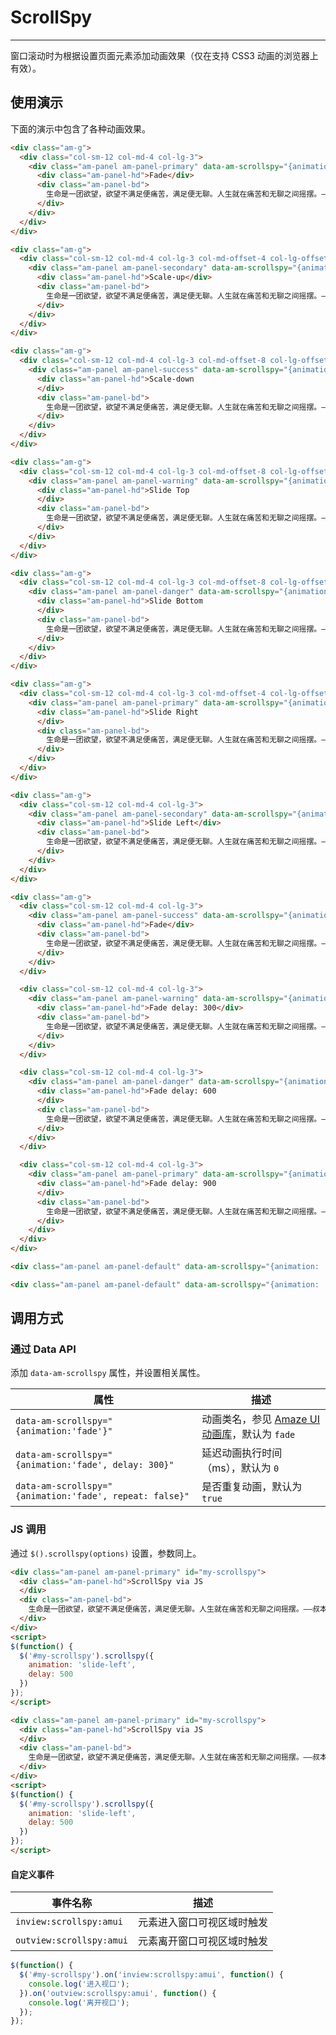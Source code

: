 # ScrollSpy
---

窗口滚动时为根据设置页面元素添加动画效果（仅在支持 CSS3 动画的浏览器上有效）。

## 使用演示

下面的演示中包含了各种动画效果。

`````html
<div class="am-g">
  <div class="col-sm-12 col-md-4 col-lg-3">
    <div class="am-panel am-panel-primary" data-am-scrollspy="{animation: 'fade'}">
      <div class="am-panel-hd">Fade</div>
      <div class="am-panel-bd">
        生命是一团欲望，欲望不满足便痛苦，满足便无聊。人生就在痛苦和无聊之间摇摆。——叔本华
      </div>
    </div>
  </div>
</div>

<div class="am-g">
  <div class="col-sm-12 col-md-4 col-lg-3 col-md-offset-4 col-lg-offset-3">
    <div class="am-panel am-panel-secondary" data-am-scrollspy="{animation: 'scale-up'}">
      <div class="am-panel-hd">Scale-up</div>
      <div class="am-panel-bd">
        生命是一团欲望，欲望不满足便痛苦，满足便无聊。人生就在痛苦和无聊之间摇摆。——叔本华
      </div>
    </div>
  </div>
</div>

<div class="am-g">
  <div class="col-sm-12 col-md-4 col-lg-3 col-md-offset-8 col-lg-offset-6">
    <div class="am-panel am-panel-success" data-am-scrollspy="{animation: 'scale-down'}">
      <div class="am-panel-hd">Scale-down
      </div>
      <div class="am-panel-bd">
        生命是一团欲望，欲望不满足便痛苦，满足便无聊。人生就在痛苦和无聊之间摇摆。——叔本华
      </div>
    </div>
  </div>
</div>

<div class="am-g">
  <div class="col-sm-12 col-md-4 col-lg-3 col-md-offset-8 col-lg-offset-9">
    <div class="am-panel am-panel-warning" data-am-scrollspy="{animation: 'slide-top'}">
      <div class="am-panel-hd">Slide Top
      </div>
      <div class="am-panel-bd">
        生命是一团欲望，欲望不满足便痛苦，满足便无聊。人生就在痛苦和无聊之间摇摆。——叔本华
      </div>
    </div>
  </div>
</div>

<div class="am-g">
  <div class="col-sm-12 col-md-4 col-lg-3 col-md-offset-8 col-lg-offset-6">
    <div class="am-panel am-panel-danger" data-am-scrollspy="{animation: 'slide-bottom'}">
      <div class="am-panel-hd">Slide Bottom
      </div>
      <div class="am-panel-bd">
        生命是一团欲望，欲望不满足便痛苦，满足便无聊。人生就在痛苦和无聊之间摇摆。——叔本华
      </div>
    </div>
  </div>
</div>

<div class="am-g">
  <div class="col-sm-12 col-md-4 col-lg-3 col-md-offset-4 col-lg-offset-3">
    <div class="am-panel am-panel-primary" data-am-scrollspy="{animation: 'slide-right'}">
      <div class="am-panel-hd">Slide Right
      </div>
      <div class="am-panel-bd">
        生命是一团欲望，欲望不满足便痛苦，满足便无聊。人生就在痛苦和无聊之间摇摆。——叔本华
      </div>
    </div>
  </div>
</div>

<div class="am-g">
  <div class="col-sm-12 col-md-4 col-lg-3">
    <div class="am-panel am-panel-secondary" data-am-scrollspy="{animation: 'slide-left'}">
      <div class="am-panel-hd">Slide Left</div>
      <div class="am-panel-bd">
        生命是一团欲望，欲望不满足便痛苦，满足便无聊。人生就在痛苦和无聊之间摇摆。——叔本华
      </div>
    </div>
  </div>
</div>

<div class="am-g">
  <div class="col-sm-12 col-md-4 col-lg-3">
    <div class="am-panel am-panel-success" data-am-scrollspy="{animation: 'fade'}">
      <div class="am-panel-hd">Fade</div>
      <div class="am-panel-bd">
        生命是一团欲望，欲望不满足便痛苦，满足便无聊。人生就在痛苦和无聊之间摇摆。——叔本华
      </div>
    </div>
  </div>

  <div class="col-sm-12 col-md-4 col-lg-3">
    <div class="am-panel am-panel-warning" data-am-scrollspy="{animation: 'fade', delay: 300}">
      <div class="am-panel-hd">Fade delay: 300</div>
      <div class="am-panel-bd">
        生命是一团欲望，欲望不满足便痛苦，满足便无聊。人生就在痛苦和无聊之间摇摆。——叔本华
      </div>
    </div>
  </div>

  <div class="col-sm-12 col-md-4 col-lg-3">
    <div class="am-panel am-panel-danger" data-am-scrollspy="{animation: 'fade', delay: 600}">
      <div class="am-panel-hd">Fade delay: 600
      </div>
      <div class="am-panel-bd">
        生命是一团欲望，欲望不满足便痛苦，满足便无聊。人生就在痛苦和无聊之间摇摆。——叔本华
      </div>
    </div>
  </div>

  <div class="col-sm-12 col-md-4 col-lg-3">
    <div class="am-panel am-panel-primary" data-am-scrollspy="{animation: 'fade', delay: 900}">
      <div class="am-panel-hd">Fade delay: 900
      </div>
      <div class="am-panel-bd">
        生命是一团欲望，欲望不满足便痛苦，满足便无聊。人生就在痛苦和无聊之间摇摆。——叔本华
      </div>
    </div>
  </div>
</div>
`````
```html
<div class="am-panel am-panel-default" data-am-scrollspy="{animation: 'fade'}">...</div>

<div class="am-panel am-panel-default" data-am-scrollspy="{animation: 'fade', delay: 300}">...</div>
```

## 调用方式

### 通过 Data API

添加 `data-am-scrollspy` 属性，并设置相关属性。

<table class="am-table am-table-bd am-table-striped">
  <thead>
  <tr>
    <th>属性</th>
    <th>描述</th>
  </tr>
  </thead>
  <tbody>
  <tr>
    <td><code>data-am-scrollspy="{animation:'fade'}"</code></td>
    <td>动画类名，参见 <a href="/css/animation">Amaze UI 动画库</a>，默认为 <code>fade</code></td>
  </tr>
  <tr>
    <td><code>data-am-scrollspy="{animation:'fade', delay: 300}"</code></td>
    <td>延迟动画执行时间（ms），默认为 <code>0</code></td>
  </tr>
  <tr>
    <td><code>data-am-scrollspy="{animation:'fade', repeat: false}"</code></td>
    <td>是否重复动画，默认为 <code>true</code></td>
  </tr>
  </tbody>
</table>

### JS 调用

通过 `$().scrollspy(options)` 设置，参数同上。


`````html
<div class="am-panel am-panel-primary" id="my-scrollspy">
  <div class="am-panel-hd">ScrollSpy via JS
  </div>
  <div class="am-panel-bd">
    生命是一团欲望，欲望不满足便痛苦，满足便无聊。人生就在痛苦和无聊之间摇摆。——叔本华
  </div>
</div>
<script>
$(function() {
  $('#my-scrollspy').scrollspy({
    animation: 'slide-left',
    delay: 500
  })
});
</script>
`````
```html
<div class="am-panel am-panel-primary" id="my-scrollspy">
  <div class="am-panel-hd">ScrollSpy via JS
  </div>
  <div class="am-panel-bd">
    生命是一团欲望，欲望不满足便痛苦，满足便无聊。人生就在痛苦和无聊之间摇摆。——叔本华
  </div>
</div>
<script>
$(function() {
  $('#my-scrollspy').scrollspy({
    animation: 'slide-left',
    delay: 500
  })
});
</script>
```
#### 自定义事件

<table class="am-table am-table-bd am-table-striped">
  <thead>
  <tr>
    <th>事件名称</th>
    <th>描述</th>
  </tr>
  </thead>
  <tbody>
  <tr>
    <td><code>inview:scrollspy:amui</code></td>
    <td>元素进入窗口可视区域时触发</td>
  </tr>
  <tr>
    <td><code>outview:scrollspy:amui</code></td>
    <td>元素离开窗口可视区域时触发</td>
  </tr>
  </tbody>
</table>

<script>
  $(function() {
    $('#my-scrollspy').on('inview:scrollspy:amui', function() {
      console.log('进入视口');
    }).on('outview:scrollspy:amui', function() {
      console.log('离开视口');
    });
  });
</script>

```javascript
$(function() {
  $('#my-scrollspy').on('inview:scrollspy:amui', function() {
    console.log('进入视口');
  }).on('outview:scrollspy:amui', function() {
    console.log('离开视口');
  });
});
```


